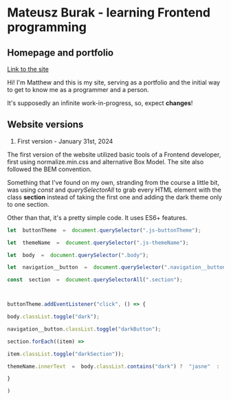 # Mateusz Burak - learning Frontend programming

## Homepage and portfolio
[Link to the site](https://mateuszburak.github.io/Public-homepage/)

Hi! I'm Matthew and this is my site, serving as a portfolio and the initial way to get to know me as a programmer and a person.

It's supposedly an infinite work-in-progress, so, expect **changes**!

## Website versions

1. First version - January 31st, 2024

The first version of the website utilized basic tools of a Frontend developer, first using normalize.min.css and alternative Box Model. The site also followed the BEM convention.

Something that I've found on my own, stranding from the course a little bit, was using *const* and *querySelectorAll* to grab every HTML element with the class **section** instead of taking the first one and adding the dark theme only to one section.

Other than that, it's a pretty simple code. It uses ES6+ features.

```javascript
let  buttonTheme  =  document.querySelector(".js-buttonTheme");

let  themeName  =  document.querySelector(".js-themeName");

let  body  =  document.querySelector(".body");

let  navigation__button  =  document.querySelector(".navigation__button");

const  section  =  document.querySelectorAll(".section");



buttonTheme.addEventListener("click", () => {

body.classList.toggle("dark");

navigation__button.classList.toggle("darkButton");

section.forEach((item) =>

item.classList.toggle("darkSection"));

themeName.innerText  =  body.classList.contains("dark") ?  "jasne"  :  "ciemne";

}

)
```
